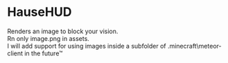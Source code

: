 # HauseHUD
Renders an image to block your vision.  
Rn only image.png in assets.  
I will add support for using images inside a subfolder of .minecraft\meteor-client in the future™ 
